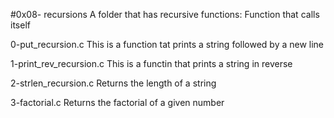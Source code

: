 #0x08- recursions
A folder that has recursive functions: Function that calls itself

0-put_recursion.c 
This is a function tat prints a string followed by a new line

1-print_rev_recursion.c
This is a functin that prints a string in reverse

2-strlen_recursion.c
Returns the length of a string

3-factorial.c
Returns the factorial of a given number

